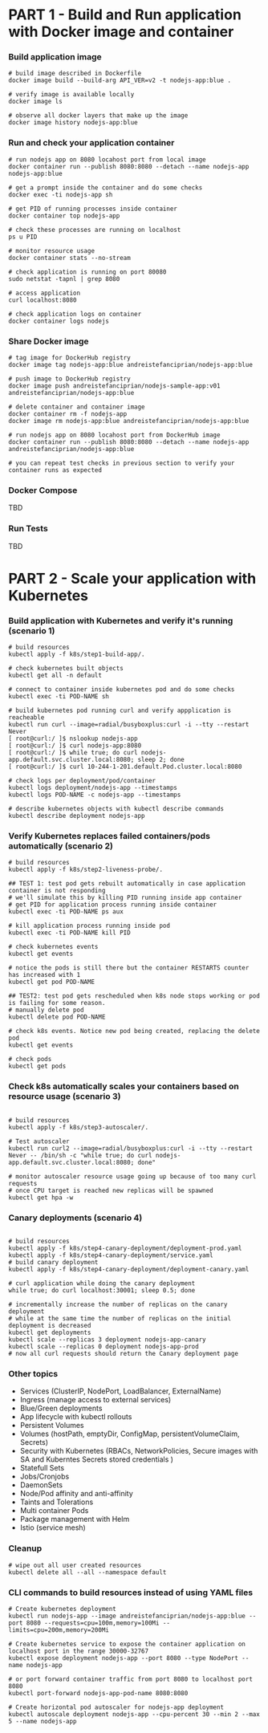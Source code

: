 
# PART 1 - Build and Run application with Docker image and container

### Build application image 
```buildoutcfg
# build image described in Dockerfile
docker image build --build-arg API_VER=v2 -t nodejs-app:blue .

# verify image is available locally
docker image ls

# observe all docker layers that make up the image
docker image history nodejs-app:blue

```

### Run and check your application container
```buildoutcfg
# run nodejs app on 8080 locahost port from local image
docker container run --publish 8080:8080 --detach --name nodejs-app nodejs-app:blue

# get a prompt inside the container and do some checks
docker exec -ti nodejs-app sh

# get PID of running processes inside container
docker container top nodejs-app

# check these processes are running on localhost
ps u PID

# monitor resource usage
docker container stats --no-stream

# check application is running on port 80080
sudo netstat -tapnl | grep 8080

# access application
curl localhost:8080

# check application logs on container
docker container logs nodejs
```

### Share Docker image
```buildoutcfg
# tag image for DockerHub registry
docker image tag nodejs-app:blue andreistefanciprian/nodejs-app:blue

# push image to DockerHub registry
docker image push andreistefanciprian/nodejs-sample-app:v01 andreistefanciprian/nodejs-app:blue

# delete container and container image
docker container rm -f nodejs-app
docker image rm nodejs-app:blue andreistefanciprian/nodejs-app:blue

# run nodejs app on 8080 locahost port from DockerHub image
docker container run --publish 8080:8080 --detach --name nodejs-app andreistefanciprian/nodejs-app:blue

# you can repeat test checks in previous section to verify your container runs as expected
```

### Docker Compose

TBD

### Run Tests

TBD


# PART 2 - Scale your application with Kubernetes

### Build application with Kubernetes and verify it's running (scenario 1)
```buildoutcfg
# build resources
kubectl apply -f k8s/step1-build-app/.

# check kubernetes built objects
kubectl get all -n default

# connect to container inside kubernetes pod and do some checks
kubectl exec -ti POD-NAME sh

# build kubernetes pod running curl and verify appplication is reacheable
kubectl run curl --image=radial/busyboxplus:curl -i --tty --restart Never
[ root@curl:/ ]$ nslookup nodejs-app
[ root@curl:/ ]$ curl nodejs-app:8080
[ root@curl:/ ]$ while true; do curl nodejs-app.default.svc.cluster.local:8080; sleep 2; done
[ root@curl:/ ]$ curl 10-244-1-201.default.Pod.cluster.local:8080

# check logs per deployment/pod/container
kubectl logs deployment/nodejs-app --timestamps
kubectl logs POD-NAME -c nodejs-app --timestamps

# describe kubernetes objects with kubectl describe commands
kubectl describe deployment nodejs-app
```

### Verify Kubernetes replaces failed containers/pods automatically (scenario 2)
```buildoutcfg
# build resources
kubectl apply -f k8s/step2-liveness-probe/.

## TEST 1: test pod gets rebuilt automatically in case application container is not responding 
# we'll simulate this by killing PID running inside app container
# get PID for application process running inside container
kubectl exec -ti POD-NAME ps aux

# kill application process running inside pod
kubectl exec -ti POD-NAME kill PID

# check kubernetes events
kubectl get events

# notice the pods is still there but the container RESTARTS counter has increased with 1
kubectl get pod POD-NAME

## TEST2: test pod gets rescheduled when k8s node stops working or pod is failing for some reason.
# manually delete pod
kubectl delete pod POD-NAME

# check k8s events. Notice new pod being created, replacing the delete pod
kubectl get events

# check pods
kubectl get pods
```

### Check k8s automatically scales your containers based on resource usage (scenario 3)
```buildoutcfg

# build resources
kubectl apply -f k8s/step3-autoscaler/.

# Test autoscaler
kubectl run curl2 --image=radial/busyboxplus:curl -i --tty --restart Never -- /bin/sh -c "while true; do curl nodejs-app.default.svc.cluster.local:8080; done"

# monitor autoscaler resource usage going up because of too many curl requests
# once CPU target is reached new replicas will be spawned
kubectl get hpa -w
```

### Canary deployments (scenario 4)
```buildoutcfg

# build resources
kubectl apply -f k8s/step4-canary-deployment/deployment-prod.yaml
kubectl apply -f k8s/step4-canary-deployment/service.yaml
# build canary deployment
kubectl apply -f k8s/step4-canary-deployment/deployment-canary.yaml

# curl application while doing the canary deployment
while true; do curl localhost:30001; sleep 0.5; done

# incrementally increase the number of replicas on the canary deployment
# while at the same time the number of replicas on the initial deployment is decreased
kubectl get deployments
kubectl scale --replicas 3 deployment nodejs-app-canary
kubectl scale --replicas 0 deployment nodejs-app-prod
# now all curl requests should return the Canary deployment page

```

### Other topics
* Services (ClusterIP, NodePort, LoadBalancer, ExternalName)
* Ingress (manage access to external services)
* Blue/Green deployments
* App lifecycle with kubectl rollouts
* Persistent Volumes
* Volumes (hostPath, emptyDir, ConfigMap, persistentVolumeClaim, Secrets)
* Security with Kubernetes (RBACs, NetworkPolicies, Secure images with SA and Kuberntes Secrets stored credentials )
* Statefull Sets
* Jobs/Cronjobs
* DaemonSets
* Node/Pod affinity and anti-affinity
* Taints and Tolerations
* Multi container Pods
* Package management with Helm
* Istio (service mesh)



### Cleanup
```buildoutcfg
# wipe out all user created resources
kubectl delete all --all --namespace default
```

### CLI commands to build resources instead of using YAML files
```buildoutcfg
# Create kubernetes deployment
kubectl run nodejs-app --image andreistefanciprian/nodejs-app:blue --port 8080 --requests=cpu=100m,memory=100Mi --limits=cpu=200m,memory=200Mi

# Create kubernetes service to expose the container application on localhost port in the range 30000-32767
kubectl expose deployment nodejs-app --port 8080 --type NodePort --name nodejs-app

# or port forward container traffic from port 8080 to localhost port 8080
kubectl port-forward nodejs-app-pod-name 8080:8080

# Create horizontal pod autoscaler for nodejs-app deployment
kubectl autoscale deployment nodejs-app --cpu-percent 30 --min 2 --max 5 --name nodejs-app

```
